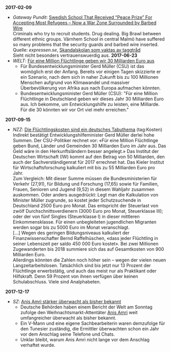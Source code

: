 **2017-02-09**
* *Gateway Pundit*: [Swedish School That Received “Peace Prize” For Accepting Most Refugees – Now a War Zone Surrounded by Barbed Wire](https://www.thegatewaypundit.com/2017/02/swedish-school-received-peace-prize-accepting-refugees-now-war-zone-surrounded-barbed-wire/)  
  Criminals who try to recruit students. Drug dealing. Big Brawl between different ethnic groups. Värnhem School in central Malmö have suffered so many problems that the security guards and barbed wire inserted.  
  Quelle: *expressen.se*, [Skandalskolan som vaktas av taggtråd](https://www.expressen.se/kvallsposten/skandalskolan-som-vaktas-av-taggtrad/)  
  Sieht nicht besonders vertrauenswuerdig aus.
**2017-06-23**
* *WELT*: [Für eine Million Flüchtlinge geben wir 30 Milliarden Euro aus](https://www.welt.de/vermischtes/article165846593/Fuer-eine-Million-Fluechtlinge-geben-wir-30-Milliarden-Euro-aus.html)
  * Für Bundesentwicklungsminister Gerd Müller (CSU) ist das womöglich erst der Anfang. Bereits vor einigen Tagen skizzierte er ein Szenario, nach dem sich in naher Zukunft bis zu 100 Millionen Menschen aufgrund von Klimawandel und massiver Überbevölkerung von Afrika aus nach Europa aufmachen könnten.
  * Bundesentwicklungsminister Gerd Müller (CSU): "Für eine Million Flüchtlinge in Deutschland geben wir dieses Jahr 30 Milliarden Euro aus. Ich bekomme, um Entwicklungshilfe zu leisten, eine Milliarde. Für die 30 könnten wir vor Ort viel mehr erreichen."

**2017-09-15**
* *NZZ*: [Die Flüchtlingskosten sind ein deutsches Tabuthema](https://www.nzz.ch/meinung/kommentare/die-fluechtlingskosten-sind-ein-deutsches-tabuthema-ld.1316333) (tag:Kosten)  
  Indirekt bestätigt Entwicklungshilfeminister Gerd Müller derlei hohe Summen. Der CSU-Politiker rechnet vor: «Für eine Million Flüchtlinge geben Bund, Länder und Gemeinden 30 Milliarden Euro im Jahr aus. Das Geld wäre in den Herkunftsländern besser angelegt.» Das Institut der Deutschen Wirtschaft (IW) kommt auf den Betrag von 50 Milliarden, den auch der Sachverständigenrat für 2017 errechnet hat. Das Kieler Institut für Wirtschaftsforschung kalkuliert mit bis zu 55 Milliarden Euro pro Jahr.  
  Zum Vergleich: Mit dieser Summe müssen die Bundesministerien für Verkehr (27,91), für Bildung und Forschung (17,65) sowie für Familien, Frauen, Senioren und Jugend (9,52) in diesem Wahljahr zusammen auskommen. Oder anders ausgedrückt: Legt man die Kalkulation von Minister Müller zugrunde, so kostet jeder Schutzsuchende in Deutschland 2500 Euro pro Monat. Das entspricht der Steuerlast von zwölf Durchschnittsverdienern (3000 Euro pro Monat, Steuerklasse III); oder der von fünf Singles (Steuerklasse I) in dieser mittleren Einkommensklasse. Für einen unbegleiteten jugendlichen Migranten werden sogar bis zu 5000 Euro im Monat veranschlagt.  
  [...]
  Wegen des geringen Bildungsniveaus kalkuliert der Finanzwissenschafter Bernd Raffelhüschen, «dass jeder Flüchtling in seiner Lebenszeit per saldo 450 000 Euro kostet». Bei zwei Millionen Zugewanderten bis 2018 summiere sich das auf Gesamtkosten von 900 Milliarden Euro.  
  Allerdings könnten die Zahlen noch höher sein – wegen der vielen neuen Langzeitarbeitslosen. Tatsächlich sind bis jetzt nur 13 Prozent der Flüchtlinge erwerbstätig, und auch das meist nur als Praktikant oder Hilfskraft. Denn 59 Prozent von ihnen verfügen über keinen Schulabschluss. Viele sind Analphabeten.

**2017-12-17**
* *SZ*: [Anis Amri stärker überwacht als bisher bekannt](https://www.sueddeutsche.de/politik/fall-anis-amri-anis-amri-staerker-ueberwacht-als-bisher-bekannt-1.3795020)
  * Deutsche Behörden haben einem Bericht der Welt am Sonntag zufolge den Weihnachtsmarkt-Attentäter [Anis Amri](https://www.sueddeutsche.de/thema/Anis_Amri) weit umfangreicher überwacht als bisher bekannt.
  * Ein V-Mann und eine eigene Sachbearbeiterin waren demzufolge für den Tunesier zuständig, die Ermittler überwachten schon ein Jahr vor dem Anschlag seine Telefone und Chats.
  * Unklar bleibt, warum Anis Amri nicht lange vor dem Anschlag verhaftet wurde.

